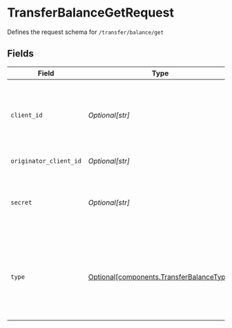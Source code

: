 # TransferBalanceGetRequest

Defines the request schema for `/transfer/balance/get`


## Fields

| Field                                                                                                                                                               | Type                                                                                                                                                                | Required                                                                                                                                                            | Description                                                                                                                                                         |
| ------------------------------------------------------------------------------------------------------------------------------------------------------------------- | ------------------------------------------------------------------------------------------------------------------------------------------------------------------- | ------------------------------------------------------------------------------------------------------------------------------------------------------------------- | ------------------------------------------------------------------------------------------------------------------------------------------------------------------- |
| `client_id`                                                                                                                                                         | *Optional[str]*                                                                                                                                                     | :heavy_minus_sign:                                                                                                                                                  | Your Plaid API `client_id`. The `client_id` is required and may be provided either in the `PLAID-CLIENT-ID` header or as part of a request body.                    |
| `originator_client_id`                                                                                                                                              | *Optional[str]*                                                                                                                                                     | :heavy_minus_sign:                                                                                                                                                  | Client ID of the end customer.                                                                                                                                      |
| `secret`                                                                                                                                                            | *Optional[str]*                                                                                                                                                     | :heavy_minus_sign:                                                                                                                                                  | Your Plaid API `secret`. The `secret` is required and may be provided either in the `PLAID-SECRET` header or as part of a request body.                             |
| `type`                                                                                                                                                              | [Optional[components.TransferBalanceType]](../../models/components/transferbalancetype.md)                                                                          | :heavy_minus_sign:                                                                                                                                                  | The type of balance.<br/><br/>`prefunded_rtp_credits` - Your prefunded RTP credit balance with Plaid<br/>`prefunded_ach_credits` - Your prefunded ACH credit balance with Plaid |